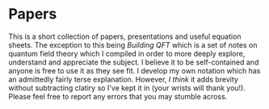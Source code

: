 # Papers

This is a short collection of papers, presentations and useful equation sheets. The exception to this being *Building QFT* which is a set of notes on quantum field theory which I compiled in order to more deeply explore, understand and appreciate the subject. I believe it to be self-contained and anyone is free to use it as they see fit. I develop my own notation which has an admittedly fairly terse explanation. However, *I think* it adds brevity without subtracting clatiry so I've kept it in (your wrists will thank you!). Please feel free to report any errors that you may stumble across. 
